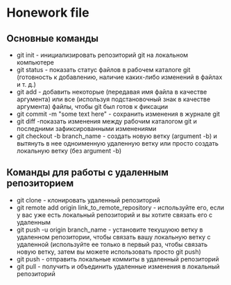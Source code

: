 # Honework file

## Основные команды

* git init - инициализировать репозиторий git на локальном компьютере
* git status -
  показать статус файлов в рабочем каталоге git (готовность к добавлению, наличие каких-либо изменений в файлах и т. д.)
* git add - добавить некоторые (передавая имя файла в качестве аргумента) или все (используя подстановочный знак в качестве аргумента) файлы, чтобы git был готов к фиксации
* git commit -m "some text here" - сохранить изменения в журнале git
* git diff -показать изменения между рабочим каталогом git и последними зафиксированными изменениями
* git checkout -b branch_name - создать новую ветку (argument -b)  и вытянуть в нее одноименную удаленную ветку или просто создать локальную ветку (без argument -b)

## Команды для работы с удаленным репозиторием

* git clone - клонировать удаленный репозиторий
* git remote add origin link_to_remote_repository - используйте его, если у вас уже есть локальный репозиторий и вы хотите связать его с удаленным
* git push -u origin branch_name - установите текушуюю ветку в удаленном репозитории, чтобы связать вашу локальную ветку с удаленной (используйте ее только в первый раз, чтобы связать новую ветку, затем вы можете использовать просто git push)
* git push - отправить локальные коммиты в удаленный репозиторий
* git pull - получить и объединить удаленные изменения в локальный репозиторий
